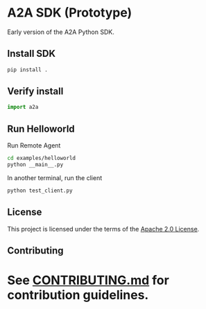 # A2A SDK (Prototype)

Early version of the A2A Python SDK.

## Install SDK

```bash
pip install .
```

## Verify install

```py
import a2a
```

## Run Helloworld

Run Remote Agent

```bash
cd examples/helloworld
python __main__.py
```

In another terminal, run the client

```bash
python test_client.py
```

## License

This project is licensed under the terms of the [Apache 2.0 License](LICENSE).

## Contributing

See [CONTRIBUTING.md](../CONTRIBUTING.md) for contribution guidelines.
=======

